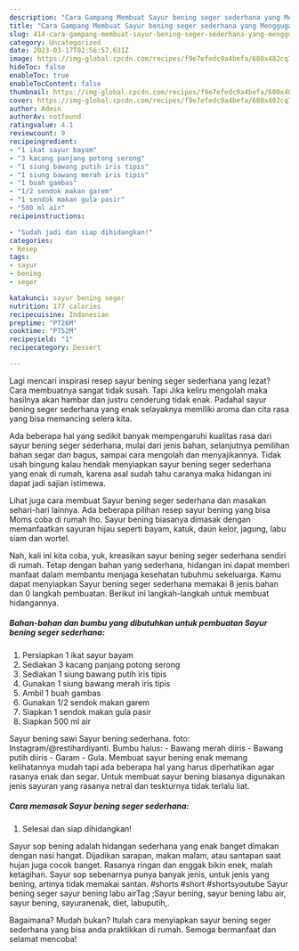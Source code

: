 ```yaml
---
description: "Cara Gampang Membuat Sayur bening seger sederhana yang Menggugah Selera, Buat Buka Puasa Menggugah Selera"
title: "Cara Gampang Membuat Sayur bening seger sederhana yang Menggugah Selera, Buat Buka Puasa Menggugah Selera"
slug: 414-cara-gampang-membuat-sayur-bening-seger-sederhana-yang-menggugah-selera-buat-buka-puasa-menggugah-selera
category: Uncategorized
date: 2023-03-17T02:56:57.631Z
image: https://img-global.cpcdn.com/recipes/f9e7efedc9a4befa/680x482cq70/sayur-bening-seger-sederhana-foto-resep-utama.jpg
hideToc: false
enableToc: true
enableTocContent: false
thumbnail: https://img-global.cpcdn.com/recipes/f9e7efedc9a4befa/680x482cq70/sayur-bening-seger-sederhana-foto-resep-utama.jpg
cover: https://img-global.cpcdn.com/recipes/f9e7efedc9a4befa/680x482cq70/sayur-bening-seger-sederhana-foto-resep-utama.jpg
author: Admin
authorAv: notfound
ratingvalue: 4.1
reviewcount: 9
recipeingredient:
- "1 ikat sayur bayam"
- "3 kacang panjang potong serong"
- "1 siung bawang putih iris tipis"
- "1 siung bawang merah iris tipis"
- "1 buah gambas"
- "1/2 sendok makan garem"
- "1 sendok makan gula pasir"
- "500 ml air"
recipeinstructions:

- "Sudah jadi dan siap dihidangkan!"
categories:
- Resep
tags:
- sayur
- bening
- seger

katakunci: sayur bening seger 
nutrition: 177 calories
recipecuisine: Indonesian
preptime: "PT26M"
cooktime: "PT52M"
recipeyield: "1"
recipecategory: Dessert

---
```



Lagi mencari inspirasi resep sayur bening seger sederhana yang lezat? Cara membuatnya sangat tidak susah. Tapi Jika keliru mengolah maka hasilnya akan hambar dan justru cenderung tidak enak. Padahal sayur bening seger sederhana yang enak selayaknya memiliki aroma dan cita rasa yang bisa memancing selera kita.


Ada beberapa hal yang sedikit banyak mempengaruhi kualitas rasa dari sayur bening seger sederhana, mulai dari jenis bahan, selanjutnya pemilihan bahan segar dan bagus, sampai cara mengolah dan menyajikannya. Tidak usah bingung kalau hendak menyiapkan sayur bening seger sederhana yang enak di rumah, karena asal sudah tahu caranya maka hidangan ini dapat jadi sajian istimewa.

Lihat juga cara membuat Sayur bening seger sederhana dan masakan sehari-hari lainnya. Ada beberapa pilihan resep sayur bening yang bisa Moms coba di rumah lho. Sayur bening biasanya dimasak dengan memanfaatkan sayuran hijau seperti bayam, katuk, daun kelor, jagung, labu siam dan wortel.


Nah, kali ini kita coba, yuk, kreasikan sayur bening seger sederhana sendiri di rumah. Tetap dengan bahan yang sederhana, hidangan ini dapat memberi manfaat dalam membantu menjaga kesehatan tubuhmu sekeluarga. Kamu dapat menyiapkan Sayur bening seger sederhana memakai 8 jenis bahan dan 0 langkah pembuatan. Berikut ini langkah-langkah untuk membuat hidangannya.

<!--inarticleads1-->

##### Bahan-bahan dan bumbu yang dibutuhkan untuk pembuatan Sayur bening seger sederhana:

1. Persiapkan 1 ikat sayur bayam
1. Sediakan 3 kacang panjang potong serong
1. Sediakan 1 siung bawang putih iris tipis
1. Gunakan 1 siung bawang merah iris tipis
1. Ambil 1 buah gambas
1. Gunakan 1/2 sendok makan garem
1. Siapkan 1 sendok makan gula pasir
1. Siapkan 500 ml air


Sayur bening sawi Sayur bening sederhana. foto: Instagram/@restihardiyanti. Bumbu halus: - Bawang merah diiris - Bawang putih diiris - Garam - Gula. Membuat sayur bening enak memang kelihatannya mudah tapi ada beberapa hal yang harus diperhatikan agar rasanya enak dan segar. Untuk membuat sayur bening biasanya digunakan jenis sayuran yang rasanya netral dan teskturnya tidak terlalu liat. 

<!--inarticleads2-->

##### Cara memasak Sayur bening seger sederhana:


1. Selesai dan siap dihidangkan!

Sayur sop bening adalah hidangan sederhana yang enak banget dimakan dengan nasi hangat. Dijadikan sarapan, makan malam, atau santapan saat hujan juga cocok banget. Rasanya ringan dan enggak bikin enek, malah ketagihan. Sayur sop sebenarnya punya banyak jenis, untuk jenis yang bening, artinya tidak memakai santan. #shorts #short #shortsyoutube Sayur bening seger sayur bening labu airTag ;Sayur bening, sayur bening labu air, sayur bening, sayuranenak, diet, labuputih,. 

Bagaimana? Mudah bukan? Itulah cara menyiapkan sayur bening seger sederhana yang bisa anda praktikkan di rumah. Semoga bermanfaat dan selamat mencoba!

